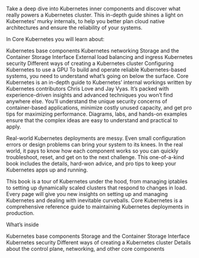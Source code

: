 Take a deep dive into Kubernetes inner components and discover what really powers a Kubernetes cluster. This in-depth guide shines a light on Kubernetes’ murky internals, to help you better plan cloud native architectures and ensure the reliability of your systems.

In Core Kubernetes you will learn about:

Kubernetes base components
Kubernetes networking
Storage and the Container Storage Interface
External load balancing and ingress
Kubernetes security
Different ways of creating a Kubernetes cluster
Configuring Kubernetes to use a GPU
To build and operate reliable Kubernetes-based systems, you need to understand what’s going on below the surface. Core Kubernetes is an in-depth guide to Kubernetes’ internal workings written by Kubernetes contributors Chris Love and Jay Vyas. It’s packed with experience-driven insights and advanced techniques you won’t find anywhere else. You’ll understand the unique security concerns of container-based applications, minimize costly unused capacity, and get pro tips for maximizing performance. Diagrams, labs, and hands-on examples ensure that the complex ideas are easy to understand and practical to apply.

Real-world Kubernetes deployments are messy. Even small configuration errors or design problems can bring your system to its knees. In the real world, it pays to know how each component works so you can quickly troubleshoot, reset, and get on to the next challenge. This one-of-a-kind book includes the details, hard-won advice, and pro tips to keep your Kubernetes apps up and running.

This book is a tour of Kubernetes under the hood, from managing iptables to setting up dynamically scaled clusters that respond to changes in load. Every page will give you new insights on setting up and managing Kubernetes and dealing with inevitable curveballs. Core Kubernetes is a comprehensive reference guide to maintaining Kubernetes deployments in production.

What’s inside

Kubernetes base components
Storage and the Container Storage Interface
Kubernetes security
Different ways of creating a Kubernetes cluster
Details about the control plane, networking, and other core components